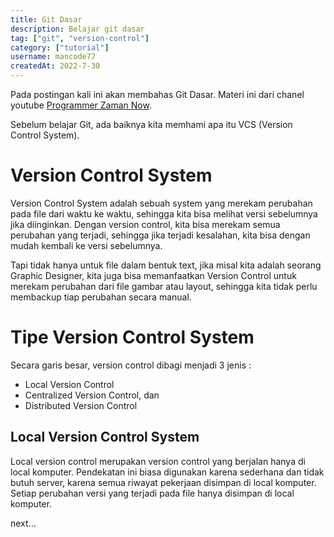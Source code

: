```yaml
---
title: Git Dasar
description: Belajar git dasar
tag: ["git", "version-control"]
category: ["tutorial"]
username: mancode77
createdAt: 2022-7-30
---
```


Pada postingan kali ini akan membahas Git Dasar. Materi ini dari chanel youtube [Programmer Zaman Now](https://www.youtube.com/watch?v=fQbTeNX1mvM).

Sebelum belajar Git, ada baiknya kita memhami apa itu VCS (Version Control System).

# Version Control System
Version Control System adalah sebuah system yang merekam perubahan pada file dari waktu ke waktu, sehingga kita bisa melihat versi sebelumnya jika diinginkan. Dengan version control, kita bisa merekam semua perubahan yang terjadi, sehingga jika terjadi kesalahan, kita bisa dengan mudah kembali ke versi sebelumnya.

Tapi tidak hanya untuk file dalam bentuk text, jika misal kita adalah seorang Graphic Designer, kita juga bisa memanfaatkan Version Control untuk merekam perubahan dari file gambar atau layout, sehingga kita tidak perlu membackup tiap perubahan secara manual.

# Tipe Version Control System
Secara garis besar, version control dibagi menjadi 3 jenis : 
- Local Version Control
- Centralized Version Control, dan
- Distributed Version Control

## Local Version Control System
Local version control merupakan version control yang berjalan hanya di local komputer. Pendekatan ini biasa digunakan karena sederhana dan tidak butuh server, karena semua riwayat pekerjaan disimpan di local komputer. Setiap perubahan versi yang terjadi pada file hanya disimpan di local komputer.

next...





